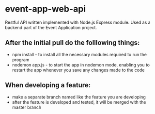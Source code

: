 # event-app-web-api
Restful API written implemented with Node.js Express module. Used as a backend part of the Event Application project.

After the initial pull do the folllowing things:
-
- npm install - to install all the necessary modules required to run the program
- nodemon app.js - to start the app in nodemon mode, enabling you to restart the app whenever you save any changes made to the code

When developing a feature:
-
- make a separate branch named like the feature you are developing
- after the feature is developed and tested, it will be merged with the master branch
